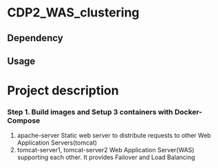 # CDP2_WAS_clustering


## Dependency

## Usage



# Project description

### Step 1. Build images and Setup 3 containers with Docker-Compose
1. apache-server
  Static web server to distribute requests to other Web Application Servers(tomcat)
2. tomcat-server1, tomcat-server2
  Web Application Server(WAS) supporting each other. It provides Failover and Load  Balancing
